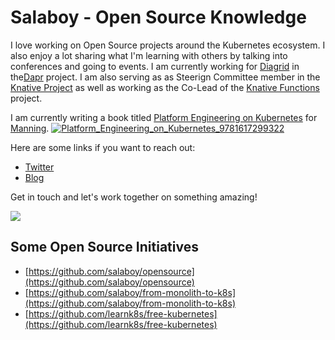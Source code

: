 # Salaboy - Open Source Knowledge

I love working on Open Source projects around the Kubernetes ecosystem. I also enjoy a lot sharing what I'm learning with others by talking into conferences and going to events. I am currently working for [Diagrid](https://diagrid.io) in the[Dapr](https://dapr.io) project. I am also serving as as Steerign Committee member in the [Knative Project](http://knative.dev) as well as working as the Co-Lead of the [Knative Functions](https://github.com/knative/func) project.  

I am currently writing a book titled [Platform Engineering on Kubernetes](http://mng.bz/jjKP?ref=salaboy.com) for [Manning](https://www.manning.com/). 
[![Platform_Engineering_on_Kubernetes_9781617299322](https://user-images.githubusercontent.com/271966/232202670-8c2c7007-d454-4860-a499-ac3af5d32690.jpg)](http://mng.bz/jjKP?ref=salaboy.com)
 
Here are some links if you want to reach out: 
- [Twitter](http://twitter.com/salaboy)
- [Blog](http://salaboy.com)

Get in touch and let's work together on something amazing! 

![](https://github-readme-stats.vercel.app/api?username=salaboy&theme=dark)

## Some Open Source Initiatives

- [https://github.com/salaboy/opensource](https://github.com/salaboy/opensource)
- [https://github.com/salaboy/from-monolith-to-k8s](https://github.com/salaboy/from-monolith-to-k8s)
- [https://github.com/learnk8s/free-kubernetes](https://github.com/learnk8s/free-kubernetes)
